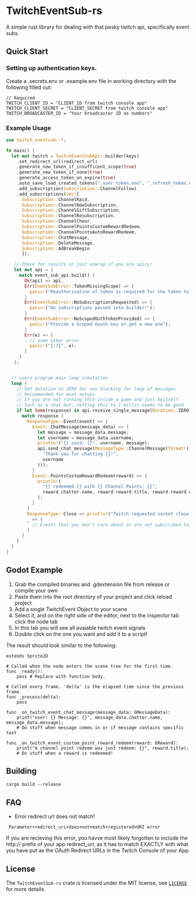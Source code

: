 # TwitchEventSub-rs

A simple rust library for dealing with that pesky twitch api, specifically event subs.

## Quick Start

### Setting up authentication keys.

Create a .secrets.env or .example.env file in working directory with the following filled out:

```dotenv
// Required
TWITCH_CLIENT_ID = "CLIENT_ID from twitch console app"
TWITCH_CLIENT_SECRET = "CLIENT_SECRET from twitch console app"
TWITCH_BROADCASTER_ID = "Your broadcaster ID as numbers"
```

### Example Usage

```Rust
use twitch_eventsub::*;

fn main() {
  let mut twitch = TwitchEventSubApi::builder(keys)
    .set_redirect_url(redirect_url)
    .generate_new_token_if_insufficent_scope(true)
    .generate_new_token_if_none(true)
    .generate_access_token_on_expire(true)
    .auto_save_load_created_tokens(".user_token.env", ".refresh_token.env")
    .add_subscription(Subscription::ChannelFollow)
    .add_subscriptions(vec![
      Subscription::ChannelRaid,
      Subscription::ChannelNewSubscription,
      Subscription::ChannelGiftSubscription,
      Subscription::ChannelResubscription,
      Subscription::ChannelCheer,
      Subscription::ChannelPointsCustomRewardRedeem,
      Subscription::ChannelPointsAutoRewardRedeem,
      Subscription::ChatMessage,
      Subscription::DeleteMessage,
      Subscription::AdBreakBegin
      ]);

   // Check for results or just unwrap if you are spicy!
   let mut api = {
     match event_sub_api.build() {
       Ok(api) => api,
       Err(EventSubError::TokenMissingScope) => {
         panic!("Reauthorisation of token is required for the token to have all the requested subscriptions.");
       }
       Err(EventSubError::NoSubscriptionsRequested) => {
         panic!("No subscriptions passed into builder!");
       }
       Err(EventSubError::NoScopedOuthTokenProvided) => {
         panic!("Provide a Scoped Oauth key or get a new one");
       }
       Err(e) => {
         // some other error
         panic!("{:?}", e);
       }
     }
   };


  // users program main loop simulation
  loop {
    // Set duration to ZERO for non blocking for loop of messages
    // Recommended for most setups
    // If you are not running this inside a game and just byitself
    // Such as a chat bot, setting this to 1 millis seems to be good
    if let Some(response) in api.receive_single_message(Duration::ZERO) {
      match response {
        ResponseType::Event(event) => {
          Event::ChatMessage(message_data) => {
            let message = message_data.message;
            let username = message_data.username;
            println!("{} said: {}", username, message);
            api.send_chat_message(MessageType::ChannelMessage(format!(
              "Thank you for chatting {}!",
              username
            )));
          }
          Event::PointsCustomRewardRedeem(reward) => {
            println!(
              "{} redeemed {} with {} Channel Points: {}",
              reward.chatter.name, reward.reward.title, reward.reward.cost, reward.user_input,
            );
          }
        }
        ResponseType::Close => println!("Twitch requested socket close."),
        _ => {
          // Events that you don't care about or are not subscribed to, can be ignored.
        }
      }
    }
  }
}
```

## Godot Example

1. Grab the compiled binaries and .gdextension file from release or compile your own
2. Paste them into the root directory of your project and click reload project
3. Add a single TwitchEvent Object to your scene
4. Select it, and on the right side of the editor, next to the inspector tab click the node tab
5. In this tab you will see all avaiable twitch event signals
6. Double click on the one you want and add it to a script!

The result should look similar to the following:

```GDScript
extends Sprite2D

# Called when the node enters the scene tree for the first time.
func _ready():
	pass # Replace with function body.

# Called every frame. 'delta' is the elapsed time since the previous frame.
func _process(delta):
	pass

func _on_twitch_event_chat_message(message_data: GMessageData):
	print("user: {} Message: {}", message_data.chatter.name, message_data.message);
	# Do stuff when message comes in or if message contains specific text

func _on_twitch_event_custom_point_reward_redeem(reward: GReward):
	print("A channel point redeem was just redeem: {}", reward.title);
	# Do stuff when a reward is redeemed!
```

## Building

```
cargo build --release
```

## FAQ

- Error redirect url does not match!

```
 Parameter+redirect_uri+does+not+match+registered+URI error
```

If you are recieving this error, you havve most likely forgotten to include the http:// prefix of your app redirect_url, as it has to match EXACTLY with what you have put as the OAuth Redirect URLs in the Twitch Console of your App.

## License

The `TwitchEventSub-rs` crate is licensed under the MIT license, see [`LICENSE`](LICENSE) for more
details.
